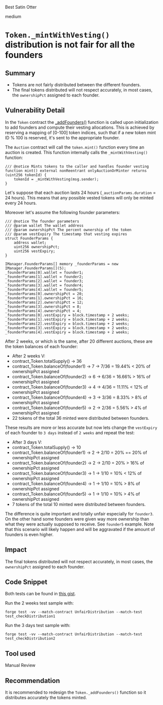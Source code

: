Best Satin Otter

medium

# `Token._mintWithVesting()` distribution is not fair for all the founders

## Summary
- Tokens are not fairly distributed between the different founders.
- The final tokens distributed will not respect accurately, in most cases, the `ownershipPct` assigned to each founder.

## Vulnerability Detail
In the `Token` contract the [_addFounders()](https://github.com/sherlock-audit/2023-09-nounsbuilder/blob/main/nouns-protocol/src/token/Token.sol#L117-L182) function is called upon initialization to add founders and compute their vesting allocations. This is achieved by reserving a mapping of [0-100] token indices, such that if a new token mint ID % 100 is reserved, it's sent to the appropriate founder.

The `Auction` contract will call the `token.mint()` function every time an auction is created. This function internally calls the `_mintWithVesting()` function:
```solidity
/// @notice Mints tokens to the caller and handles founder vesting
function mint() external nonReentrant onlyAuctionOrMinter returns (uint256 tokenId) {
    tokenId = _mintWithVesting(msg.sender);
}
```

Let's suppose that each auction lasts 24 hours (`_auctionParams.duration` = 24 hours). This means that any possible vested tokens will only be minted every 24 hours.

Moreover let's assume the following founder parameters:
```solidity
/// @notice The founder parameters
/// @param wallet The wallet address
/// @param ownershipPct The percent ownership of the token
/// @param vestExpiry The timestamp that vesting expires
struct FounderParams {
    address wallet;
    uint256 ownershipPct;
    uint256 vestExpiry;
}
```

```solidity
IManager.FounderParams[] memory _founderParams = new IManager.FounderParams[](5);
_founderParams[0].wallet = founder1;
_founderParams[1].wallet = founder2;
_founderParams[2].wallet = founder3;
_founderParams[3].wallet = founder4;
_founderParams[4].wallet = founder5;
_founderParams[0].ownershipPct = 20;
_founderParams[1].ownershipPct = 16;
_founderParams[2].ownershipPct = 12;
_founderParams[3].ownershipPct = 8;
_founderParams[4].ownershipPct = 4;
_founderParams[0].vestExpiry = block.timestamp + 2 weeks;
_founderParams[1].vestExpiry = block.timestamp + 2 weeks;
_founderParams[2].vestExpiry = block.timestamp + 2 weeks;
_founderParams[3].vestExpiry = block.timestamp + 2 weeks;
_founderParams[4].vestExpiry = block.timestamp + 2 weeks;
```

After 2 weeks, or which is the same, after 20 different auctions, these are the token balances of each founder:
- After 2 weeks V:
- contract_Token.totalSupply() -> 36
- contract_Token.balanceOf(founder1) -> 7 -> 7/36 = 19.44% < 20% of ownershipPct assigned
- contract_Token.balanceOf(founder2) -> 6 -> 6/36 = 16.66% > 16% of ownershipPct assigned
- contract_Token.balanceOf(founder3) -> 4 -> 4/36 = 11.11% < 12% of ownershipPct assigned
- contract_Token.balanceOf(founder4) -> 3 -> 3/36 = 8.33% > 8% of ownershipPct assigned
- contract_Token.balanceOf(founder5) -> 2 -> 2/36 = 5.56% > 4% of ownershipPct assigned 
- 22 tokens of the total 36 minted were distributed between founders. 

These results are more or less accurate but now lets change the `vestExpiry` of each founder to `3 days` instead of `2 weeks` and repeat the test:
- After 3 days V:
- contract_Token.totalSupply() -> 10
- contract_Token.balanceOf(founder1) -> 2 -> 2/10 = 20% == 20% of ownershipPct assigned
- contract_Token.balanceOf(founder2) -> 2 -> 2/10 = 20% > 16% of ownershipPct assigned 
- contract_Token.balanceOf(founder3) -> 1 -> 1/10 = 10% < 12% of ownershipPct assigned
- contract_Token.balanceOf(founder4) -> 1 -> 1/10 = 10% > 8% of ownershipPct assigned
- contract_Token.balanceOf(founder5) -> 1 -> 1/10 = 10% > 4% of ownershipPct assigned
- 7 tokens of the total 10 minted were distributed between founders. 

The difference is quite important and totally unfair especially for `founder3`. On the other hand some founders were given way more ownership than what they were actually supposed to receive. See `founder5` example. Note that this scenario will likely happen and will be aggravated if the amount of founders is even higher.

## Impact
The final tokens distributed will not respect accurately, in most cases, the `ownershipPct` assigned to each founder.

## Code Snippet
Both tests can be found in [this gist](https://gist.github.com/r0bert-ethack/9d96da8361c81fcaa3539f72666a3b4b).

Run the 2 weeks test sample with:
```solidity
forge test -vv --match-contract UnfairDistribution --match-test test_checkDistribution1
```

Run the 3 days test sample with:
```solidity
forge test -vv --match-contract UnfairDistribution --match-test test_checkDistribution2
```

## Tool used
Manual Review

## Recommendation
It is recommended to redesign the `Token._addFounders()` function so it distributes accurately the tokens minted. 
